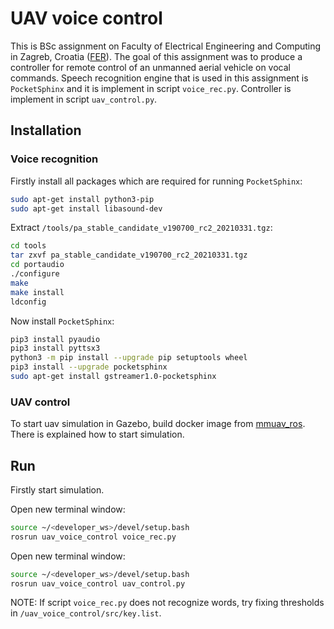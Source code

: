 # UAV voice control
This is BSc assignment on Faculty of Electrical Engineering and Computing in Zagreb, Croatia ([FER](https://www.fer.unizg.hr/en)). The goal of this assignment was to produce a controller for remote control of an unmanned aerial vehicle on vocal commands. Speech recognition engine that is used in this assignment is `PocketSphinx` and it is implement in script `voice_rec.py`. Controller is implement in script `uav_control.py`.

## Installation

### Voice recognition
Firstly install all packages which are required for running `PocketSphinx`: 

```bash
sudo apt-get install python3-pip
sudo apt-get install libasound-dev
```
Extract `/tools/pa_stable_candidate_v190700_rc2_20210331.tgz`:

```bash
cd tools
tar zxvf pa_stable_candidate_v190700_rc2_20210331.tgz
cd portaudio
./configure
make
make install
ldconfig
```

Now install `PocketSphinx`:

```bash
pip3 install pyaudio
pip3 install pyttsx3
python3 -m pip install --upgrade pip setuptools wheel
pip3 install --upgrade pocketsphinx
sudo apt-get install gstreamer1.0-pocketsphinx
```

### UAV control
To start uav simulation in Gazebo, build docker image from [mmuav_ros](https://github.com/larics/docker_files/tree/master/ros-melodic/mmuav_ros). There is explained how to start simulation.

## Run

Firstly start simulation.

Open new terminal window:
```bash
source ~/<developer_ws>/devel/setup.bash
rosrun uav_voice_control voice_rec.py 
```

Open new terminal window:
```bash
source ~/<developer_ws>/devel/setup.bash
rosrun uav_voice_control uav_control.py 
```

NOTE: If script `voice_rec.py` does not recognize words, try fixing thresholds in `/uav_voice_control/src/key.list`.
